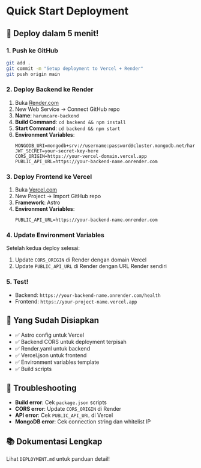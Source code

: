 # Quick Start Deployment

## 🚀 Deploy dalam 5 menit!

### 1. Push ke GitHub
```bash
git add .
git commit -m "Setup deployment to Vercel + Render"
git push origin main
```

### 2. Deploy Backend ke Render
1. Buka [Render.com](https://render.com)
2. New Web Service → Connect GitHub repo
3. **Name**: `harumcare-backend`
4. **Build Command**: `cd backend && npm install`
5. **Start Command**: `cd backend && npm start`
6. **Environment Variables**:
   ```
   MONGODB_URI=mongodb+srv://username:password@cluster.mongodb.net/harumcare
   JWT_SECRET=your-secret-key-here
   CORS_ORIGIN=https://your-vercel-domain.vercel.app
   PUBLIC_API_URL=https://your-backend-name.onrender.com
   ```

### 3. Deploy Frontend ke Vercel
1. Buka [Vercel.com](https://vercel.com)
2. New Project → Import GitHub repo
3. **Framework**: Astro
4. **Environment Variables**:
   ```
   PUBLIC_API_URL=https://your-backend-name.onrender.com
   ```

### 4. Update Environment Variables
Setelah kedua deploy selesai:
1. Update `CORS_ORIGIN` di Render dengan domain Vercel
2. Update `PUBLIC_API_URL` di Render dengan URL Render sendiri

### 5. Test!
- Backend: `https://your-backend-name.onrender.com/health`
- Frontend: `https://your-project-name.vercel.app`

## 📝 Yang Sudah Disiapkan
- ✅ Astro config untuk Vercel
- ✅ Backend CORS untuk deployment terpisah
- ✅ Render.yaml untuk backend
- ✅ Vercel.json untuk frontend
- ✅ Environment variables template
- ✅ Build scripts

## 🔧 Troubleshooting
- **Build error**: Cek `package.json` scripts
- **CORS error**: Update `CORS_ORIGIN` di Render
- **API error**: Cek `PUBLIC_API_URL` di Vercel
- **MongoDB error**: Cek connection string dan whitelist IP

## 📚 Dokumentasi Lengkap
Lihat `DEPLOYMENT.md` untuk panduan detail!
